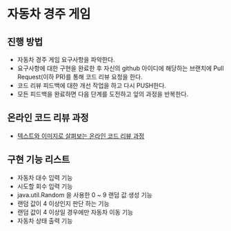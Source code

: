 # 자동차 경주 게임
## 진행 방법
* 자동차 경주 게임 요구사항을 파악한다.
* 요구사항에 대한 구현을 완료한 후 자신의 github 아이디에 해당하는 브랜치에 Pull Request(이하 PR)를 통해 코드 리뷰 요청을 한다.
* 코드 리뷰 피드백에 대한 개선 작업을 하고 다시 PUSH한다.
* 모든 피드백을 완료하면 다음 단계를 도전하고 앞의 과정을 반복한다.

## 온라인 코드 리뷰 과정
* [텍스트와 이미지로 살펴보는 온라인 코드 리뷰 과정](https://github.com/next-step/nextstep-docs/tree/master/codereview)

## 구현 기능 리스트
* 자동차 대수 입력 기능
* 시도할 회수 입력 기능
* java.util.Random 을 사용한 0 ~ 9 랜덤 값 생성 기능
* 랜덤 값이 4 이상인지 판단 하는 기능
* 랜덤 값이 4 이상일 경우에만 자동차 이동 기능
* 자동차 상태 출력 기능 